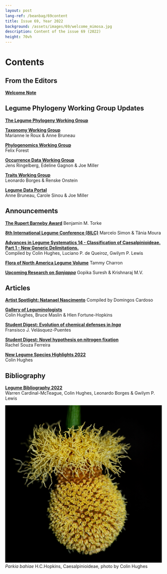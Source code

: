 ```yaml
---
layout: post
lang-ref: /beanbag/69content
title: Issue 69, Year 2022
background: /assets/images/69/welcome_mimosa.jpg
description: Content of the issue 69 (2022)
height: 70vh
---
```


# Contents


## From the Editors

**[Welcome Note](/beanbag/69/issue-69-welcome-note/)**

## Legume Phylogeny Working Group Updates

**[The Legume Phylogeny Working Group](/beanbag/69/issue-69-legume-phylogeny-working-group)**

**[Taxonomy Working Group](/beanbag/69/issue-69-taxonomy-working-group)**   
Marianne le Roux & Anne Bruneau

**[Phylogenomics Working Group](/beanbag/69/issue-69-phylogenomics-working-group)**  
Felix Forest   

**[Occurrence Data Working Group](/beanbag/69/issue-69-occurrence-data-working-group)**  
Jens Ringelberg, Edeline Gagnon & Joe Miller

**[Traits Working Group](/beanbag/69/issue-69-traits-working-group)**  
Leonardo Borges & Renske Onstein  

**[Legume Data Portal](/beanbag/69/issue-69-legume-data-portal)**  
Anne Bruneau, Carole Sinou & Joe Miller   

## Announcements

**[The Rupert Barneby Award](/beanbag/69/issue-69-rupert-barneby-award)**
Benjamin M. Torke

**[8th International Legume Conference (8ILC)](/beanbag/69/issue-69-8ILC)**
Marcelo Simon & Tânia Moura

**[Advances in Legume Systematics 14 - Classification of Caesalpinioideae. Part 1 - New Generic Delimitations.](/beanbag/69/issue-69-ALS-14-Part1)**  
Compiled by Colin Hughes, Luciano P. de Queiroz, Gwilym P. Lewis  

**[Flora of North America Legume Volume](/beanbag/69/issue-69-FNA-Legume)**
Tammy Charron

**[Upcoming Research on *Sanjappa*](/beanbag/69/issue-69-Sanjappa)** 
Gopika Suresh & Krishnaraj M.V. 

## Articles

**[Artist Spotlight: Natanael Nascimento](/beanbag/69/issue-69-Natanael-Nascimento)**
Compiled by Domingos Cardoso

**[Gallery of Leguminologists](/beanbag/69/issue-69-gallery-leguminologists)**  
Colin Hughes, Bruce Maslin & Hlen Fortune-Hopkins  

**[Student Digest: Evolution of chemical defenses in *Inga*](/beanbag/69/issue-69-student-digest-Inga)**  
Fransisco J. Velásquez-Puentes 

**[Student Digest: Novel hypothesis on nitrogen fixation](/beanbag/69/issue-69-student-digest-nitrogen-fixation)**  
Rachel Souza Ferreira

**[New Legume Species Highlights 2022](/beanbag/69/issue-69-new-legume-species-highlights)**  
Colin Hughes  

## Bibliography

**[Legume Bibliography 2022](/beanbag/69/issue-69-legume-bibliography-2022)**  
Warren Cardinal-McTeague, Colin Hughes, Leonardo Borges & Gwilym P. Lewis  

![](/assets/images/69/Parkia_bahiae.jpg)
*Parkia bahiae* H.C.Hopkins, Caesalpinioideae, photo by Colin Hughes
